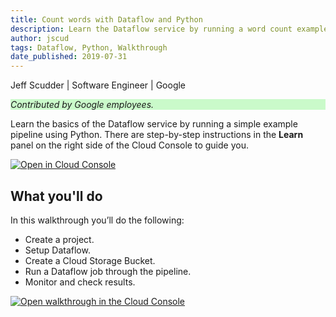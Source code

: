 ```yaml
---
title: Count words with Dataflow and Python
description: Learn the Dataflow service by running a word count example in Python.
author: jscud
tags: Dataflow, Python, Walkthrough
date_published: 2019-07-31
---
```


Jeff Scudder | Software Engineer | Google

<p style="background-color:#CAFACA;"><i>Contributed by Google employees.</i></p>

Learn the basics of the Dataflow service by running a simple example pipeline 
using Python. There are step-by-step instructions in the 
**Learn** panel on the right side of the Cloud Console to guide you.

[![Open in Cloud Console](https://walkthroughs.googleusercontent.com/tutorial/resources/open-in-console-button.svg)](https://console.cloud.google.com/getting-started?tutorial=python_dataflow_quickstart)

## What you'll do

In this walkthrough you’ll do the following:

* Create a project.
* Setup Dataflow. 
* Create a Cloud Storage Bucket.
* Run a Dataflow job through the pipeline.
* Monitor and check results.

[![Open walkthrough in the Cloud Console](https://storage.googleapis.com/gcp-community/tutorials/python_dataflow_quickstart/tutorial.png)](https://console.cloud.google.com/getting-started?tutorial=python_dataflow_quickstart)
